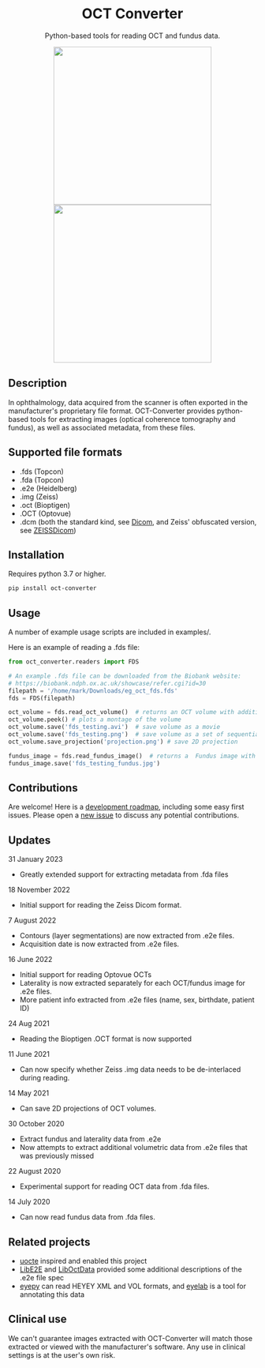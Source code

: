 <h1 align="center">OCT Converter</h1>
<p align="center">
 Python-based tools for reading OCT and fundus data.
</p>


<p align="center">
    <img width="320" height="320" src="https://user-images.githubusercontent.com/7947315/202814956-6e7e6702-82f4-4250-8625-ec23c1727e4f.jpg">
    <img width="320" height="320" src="https://user-images.githubusercontent.com/7947315/202814575-9f18b7ca-3028-4d23-9b82-015995c44eab.gif">
</p>

## Description
In ophthalmology, data acquired from the scanner is often exported in the manufacturer's proprietary file format. OCT-Converter provides python-based tools for extracting images (optical coherence tomography and fundus), as well as associated metadata, from these files.

## Supported file formats
* .fds (Topcon)
* .fda (Topcon)
* .e2e (Heidelberg)
* .img (Zeiss)
* .oct (Bioptigen)
* .OCT (Optovue)
* .dcm (both the standard kind, see [Dicom](oct_converter/readers/dicom.py), and Zeiss' obfuscated version, see [ZEISSDicom](oct_converter/readers/zeissdicom.py))

## Installation
Requires python 3.7 or higher.

```bash
pip install oct-converter
```


## Usage
A number of example usage scripts are included in examples/.

Here is an example of reading a .fds file:

```python
from oct_converter.readers import FDS

# An example .fds file can be downloaded from the Biobank website:
# https://biobank.ndph.ox.ac.uk/showcase/refer.cgi?id=30
filepath = '/home/mark/Downloads/eg_oct_fds.fds'
fds = FDS(filepath)

oct_volume = fds.read_oct_volume()  # returns an OCT volume with additional metadata if available
oct_volume.peek() # plots a montage of the volume
oct_volume.save('fds_testing.avi')  # save volume as a movie
oct_volume.save('fds_testing.png')  # save volume as a set of sequential images, fds_testing_[1...N].png
oct_volume.save_projection('projection.png') # save 2D projection

fundus_image = fds.read_fundus_image()  # returns a  Fundus image with additional metadata if available
fundus_image.save('fds_testing_fundus.jpg')
```

## Contributions
Are welcome! Here is a [development roadmap](https://github.com/marksgraham/OCT-Converter/issues/86), including some easy first issues. Please open a [new issue](https://github.com/marksgraham/OCT-Converter/issues/new) to discuss any potential contributions.

## Updates
31 January 2023
- Greatly extended support for extracting metadata from .fda files

18 November 2022
- Initial support for reading the Zeiss Dicom format.

7 August 2022
- Contours (layer segmentations) are now extracted from .e2e files.
- Acquisition date is now extracted from .e2e files.

16 June 2022
- Initial support for reading Optovue OCTs
- Laterality is now extracted separately for each OCT/fundus image for .e2e files.
- More patient info extracted from .e2e files (name, sex, birthdate, patient ID)

24 Aug 2021
- Reading the Bioptigen .OCT format is now supported

11 June 2021
- Can now specify whether Zeiss .img data needs to be de-interlaced during reading.

14 May 2021
- Can save 2D projections of OCT volumes.

30 October 2020
- Extract fundus and laterality data from .e2e
- Now attempts to extract additional volumetric data from .e2e files that was previously missed

22 August 2020
- Experimental support for reading OCT data from .fda files.

14 July 2020
- Can now read fundus data from .fda files.

## Related projects
- [uocte](https://bitbucket.org/uocte/uocte/wiki/Home) inspired and enabled this project
- [LibE2E](https://github.com/neurodial/LibE2E) and [LibOctData](https://github.com/neurodial/LibOctData) provided some additional descriptions of the .e2e file spec
- [eyepy](https://github.com/MedVisBonn/eyepy) can read HEYEY XML and VOL formats, and [eyelab](https://github.com/MedVisBonn/eyelab) is a tool for annotating this data

## Clinical use
We can't guarantee images extracted with OCT-Converter will match those extracted or viewed with the manufacturer's software. Any use in clinical settings is at the user's own risk.

